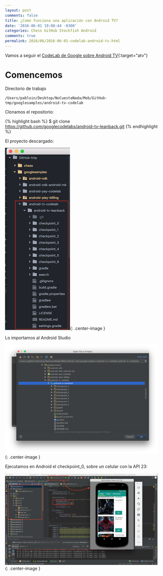 ```yaml
---
layout: post
comments: false
title: ¿Como funciona una aplicación con Android TV?
date: '2016-06-01 19:08:44 -0300'
categories: Chess GitHub Stockfish Android
comments: true
permalink: 2016/06/2016-06-01-codelab-android-tv.html
---
```


Vamos a seguir el [CodeLab de Google sobre Android TV][codelab-android-tv]{:target="atv"}

# Comencemos

Directorio de trabajo

```
/Users/pabloin/Desktop/NoCuestaNada/Mob/GitHub-tmp/googlesamples/android-tv-codelab
```

Clonamos el repositorio:

{% highlight bash %}
$ git clone https://github.com/googlecodelabs/android-tv-leanback.git
{% endhighlight %}

El proyecto descargado:

![Android TV - screenshot](/assets/images/mes06/post_015_android_tv_001.png){: .center-image }

Lo importamos al Android Studio

![Android TV - screenshot](/assets/images/mes06/post_015_android_tv_002.png){: .center-image }

Ejecutamos en Android el checkpoint_0, sobre un celular con la API 23:

![Android TV - screenshot](/assets/images/mes06/post_015_android_tv_003.png){: .center-image }





[codelab-android-tv]:   https://codelabs.developers.google.com/codelabs/androidtv-adding-leanback/index.html?index=..%2F..%2Findex#0
